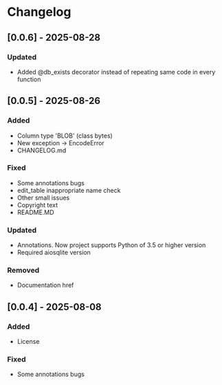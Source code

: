 # Changelog

## [0.0.6] - 2025-08-28
### Updated
- Added @db_exists decorator instead of repeating same code in every function

## [0.0.5] - 2025-08-26
### Added
- Column type 'BLOB' (class bytes)
- New exception -> EncodeError
- CHANGELOG.md

### Fixed
- Some annotations bugs
- edit_table inappropriate name check
- Other small issues
- Copyright text
- README.MD

### Updated
- Annotations. Now project supports Python of 3.5 or higher version
- Required aiosqlite version

### Removed
- Documentation href

## [0.0.4] - 2025-08-08
### Added
- License

### Fixed
- Some annotations bugs

